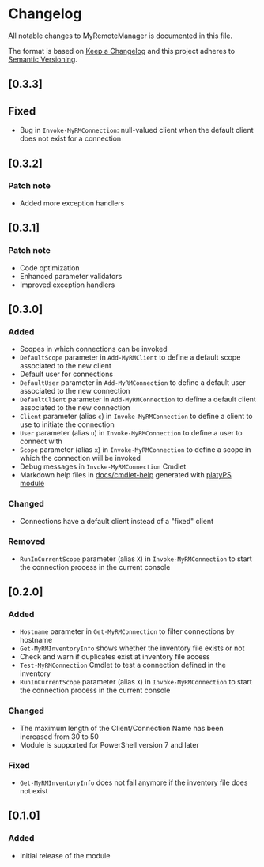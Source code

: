 # Changelog

All notable changes to MyRemoteManager is documented in this file.

The format is based on [Keep a Changelog](https://keepachangelog.com/en/1.0.0/)
and this project adheres to [Semantic Versioning](https://semver.org/spec/v2.0.0.html).

## [0.3.3]

## Fixed

- Bug in `Invoke-MyRMConnection`: null-valued client when the default client does not exist for a connection

## [0.3.2]

### Patch note

- Added more exception handlers

## [0.3.1]

### Patch note

- Code optimization
- Enhanced parameter validators
- Improved exception handlers

## [0.3.0]

### Added

- Scopes in which connections can be invoked
- `DefaultScope` parameter in `Add-MyRMClient` to define a default scope associated to the new client
- Default user for connections
- `DefaultUser` parameter in `Add-MyRMConnection` to define a default user associated to the new connection
- `DefaultClient` parameter in `Add-MyRMConnection` to define a default client associated to the new connection
- `Client` parameter (alias `c`) in `Invoke-MyRMConnection` to define a client to use to initiate the connection
- `User` parameter (alias `u`) in `Invoke-MyRMConnection` to define a user to connect with
- `Scope` parameter (alias `x`) in `Invoke-MyRMConnection` to define a scope in which the connection will be invoked
- Debug messages in `Invoke-MyRMConnection` Cmdlet
- Markdown help files in [docs/cmdlet-help](docs/cmdlet-help) generated with [platyPS module](https://github.com/PowerShell/platyPS)

### Changed

- Connections have a default client instead of a "fixed" client

### Removed

- `RunInCurrentScope` parameter (alias `X`) in `Invoke-MyRMConnection` to start the connection process in the current console

## [0.2.0]

### Added

- `Hostname` parameter in `Get-MyRMConnection` to filter connections by hostname
- `Get-MyRMInventoryInfo` shows whether the inventory file exists or not
- Check and warn if duplicates exist at inventory file access
- `Test-MyRMConnection` Cmdlet to test a connection defined in the inventory
- `RunInCurrentScope` parameter (alias `X`) in `Invoke-MyRMConnection` to start the connection process in the current console

### Changed

- The maximum length of the Client/Connection Name has been increased from 30 to 50
- Module is supported for PowerShell version 7 and later

### Fixed

- `Get-MyRMInventoryInfo` does not fail anymore if the inventory file does not exist

## [0.1.0]

### Added

- Initial release of the module
